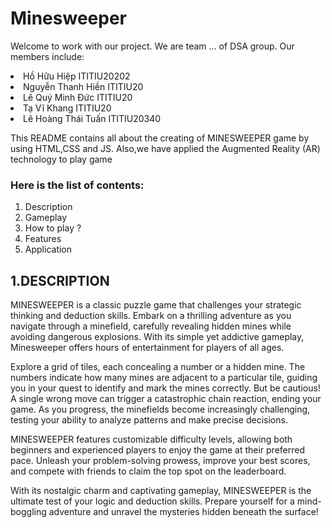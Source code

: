 # Minesweeper
<p>Welcome to work with our project. We are team ... of DSA group. Our members include: </p>
<li>Hồ Hữu Hiệp ITITIU20202</li>
<li>Nguyễn Thanh Hiền ITITIU20</li>
<li>Lê Quý Minh Đức ITITIU20</li>
<li>Tạ Vĩ Khang ITITIU20</li>
<li>Lê Hoàng Thái Tuấn ITITIU20340</li>

<p>This README contains all about the creating of MINESWEEPER game by using HTML,CSS and JS. Also,we have applied the Augmented Reality (AR) technology to play game </p>
<h3>Here is the list of contents:</h3>
<ol>
    <li>Description</li>
    <li>Gameplay</li>
    <li>How to play ?</li>
    <li>Features</li>
    <li>Application</li>

</ol> 

<h2>1.DESCRIPTION</h2>
<p>MINESWEEPER is a classic puzzle game that challenges your strategic thinking and deduction skills. Embark on a thrilling adventure as you navigate through a minefield, carefully revealing hidden mines while avoiding dangerous explosions. With its simple yet addictive gameplay, Minesweeper offers hours of entertainment for players of all ages.

Explore a grid of tiles, each concealing a number or a hidden mine. The numbers indicate how many mines are adjacent to a particular tile, guiding you in your quest to identify and mark the mines correctly. But be cautious! A single wrong move can trigger a catastrophic chain reaction, ending your game. As you progress, the minefields become increasingly challenging, testing your ability to analyze patterns and make precise decisions.

MINESWEEPER features customizable difficulty levels, allowing both beginners and experienced players to enjoy the game at their preferred pace. Unleash your problem-solving prowess, improve your best scores, and compete with friends to claim the top spot on the leaderboard.

With its nostalgic charm and captivating gameplay, MINESWEEPER is the ultimate test of your logic and deduction skills. Prepare yourself for a mind-boggling adventure and unravel the mysteries hidden beneath the surface!</p>